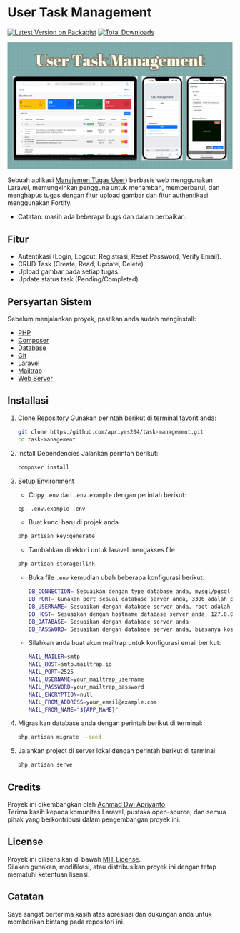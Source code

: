 # User Task Management

[![Latest Version on Packagist][ico-version]][link-packagist]
[![Total Downloads][ico-downloads]][link-downloads]

![Demo Screenshot](./public/backend/assets/img/Demo.png)

Sebuah aplikasi [Manajemen Tugas User](http://pri-apps.my.id/)) berbasis web menggunakan Laravel, memungkinkan pengguna untuk menambah, memperbarui, dan menghapus tugas dengan fitur upload gambar dan fitur authentikasi menggunakan Fortify.

- Catatan: masih ada beberapa bugs dan dalam perbaikan.

## Fitur

- Autentikasi (Login, Logout, Registrasi, Reset Password, Verify Email).
- CRUD Task (Create, Read, Update, Delete).
- Upload gambar pada setiap tugas.
- Update status task (Pending/Completed).

## Persyartan Sistem

Sebelum menjalankan proyek, pastikan anda sudah menginstall:

- [PHP](https://www.php.net)
- [Composer](https://getcomposer.org)
- [Database](https://www.mysql.com)
- [Git](https://git-scm.com)
- [Laravel](https://laravel.com)
- [Mailtrap](https://mailtrap.io)
- [Web Server](https://www.apachefriends.org)

## Installasi

1. Clone Repository
    Gunakan perintah berikut di terminal favorit anda:
    ``` bash
    git clone https:/github.com/apriyes204/task-management.git
    cd task-management
    ``` 
   
3. Install Dependencies
    Jalankan perintah berikut:
    ``` bash
    composer install
    ``` 
   
5. Setup Environment
   
   - Copy `.env` dari `.env.example` dengan perintah berikut:

    ``` bash
    cp. .env.example .env
    ```

   - Buat kunci baru di projek anda

    ``` bash
    php artisan key:generate
    ``` 

   - Tambahkan direktori untuk laravel mengakses file

    ``` bash
    php artisan storage:link
    ```

   - Buka file `.env` kemudian ubah beberapa konfigurasi berikut:

     ``` bash
     DB_CONNECTION= Sesuaikan dengan type database anda, mysql/pgsql
     DB_PORT= Gunakan port sesuai database server anda, 3306 adalah port standar
     DB_USERNAME= Sesuaikan dengan database server anda, root adalah username standar
     DB_HOST= Sesuaikan dengan hostname database server anda, 127.0.0.1 jika anda menggunakan database lokal
     DB_DATABASE= Sesuaikan dengan database server anda
     DB_PASSWORD= Sesuaikan dengan database server anda, biasanya kosong jika anda menggunakan pengaturan database default
     ```

    - Silahkan anda buat akun mailtrap untuk konfigurasi email berikut:

         ``` bash
         MAIL_MAILER=smtp
         MAIL_HOST=smtp.mailtrap.io
         MAIL_PORT=2525
         MAIL_USERNAME=your_mailtrap_username
         MAIL_PASSWORD=your_mailtrap_password
         MAIL_ENCRYPTION=null
         MAIL_FROM_ADDRESS=your_email@example.com
         MAIL_FROM_NAME="${APP_NAME}"
         ```
     
7. Migrasikan database anda dengan perintah berikut di terminal:

   ```bash
   php artisan migrate --seed
   ```

8. Jalankan project di server lokal dengan perintah berikut di terminal:

    ``` bash
    php artisan serve
    ```

## Credits

Proyek ini dikembangkan oleh [Achmad Dwi Apriyanto](https://www.linkedin.com/in/achmad-dwi-apriyanto-b1165a88/).  
Terima kasih kepada komunitas Laravel, pustaka open-source, dan semua pihak yang berkontribusi dalam pengembangan proyek ini.

## License

Proyek ini dilisensikan di bawah [MIT License](license.md).  
Silakan gunakan, modifikasi, atau distribusikan proyek ini dengan tetap mematuhi ketentuan lisensi.

## Catatan

Saya sangat berterima kasih atas apresiasi dan dukungan anda untuk memberikan bintang pada repositori ini.


[ico-version]: https://img.shields.io/packagist/v/charlieuki/receiptprinter.svg?style=flat-square
[ico-downloads]: https://img.shields.io/packagist/dt/charlieuki/receiptprinter.svg?style=flat-square
[ico-travis]: https://img.shields.io/travis/charlieuki/receiptprinter/master.svg?style=flat-square
[ico-styleci]: https://styleci.io/repos/12345678/shield

[link-packagist]: https://packagist.org/packages/charlieuki/receiptprinter
[link-downloads]: https://packagist.org/packages/charlieuki/receiptprinter
[link-travis]: https://travis-ci.org/charlieuki/receiptprinter
[link-styleci]: https://styleci.io/repos/12345678
[link-author]: https://github.com/apriyes204
[link-contributors]: ../../contributors
